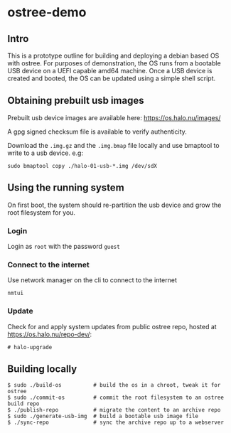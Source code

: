 # ostree-demo

## Intro

This is a prototype outline for building and deploying a debian based OS with
ostree.  For purposes of demonstration, the OS runs from a bootable USB device
on a UEFI capable amd64 machine.  Once a USB device is created and booted, the
OS can be updated using a simple shell script.


## Obtaining prebuilt usb images

Prebuilt usb device images are available here: <https://os.halo.nu/images/>

A gpg signed checksum file is available to verify authenticity.

Download the `.img.gz` and the `.img.bmap` file locally and use bmaptool to
write to a usb device. e.g:

    sudo bmaptool copy ./halo-01-usb-*.img /dev/sdX


## Using the running system

On first boot, the system should re-partition the usb device and grow the root
filesystem for you.

### Login

Login as `root` with the password `guest`

### Connect to the internet

Use network manager on the cli to connect to the internet

    nmtui

### Update

Check for and apply system updates from public ostree repo, hosted at
<https://os.halo.nu/repo-dev/>:

    # halo-upgrade


## Building locally

    $ sudo ./build-os          # build the os in a chroot, tweak it for ostree
    $ sudo ./commit-os         # commit the root filesystem to an ostree build repo
    $ ./publish-repo           # migrate the content to an archive repo
    $ sudo ./generate-usb-img  # build a bootable usb image file
    $ ./sync-repo              # sync the archive repo up to a webserver
